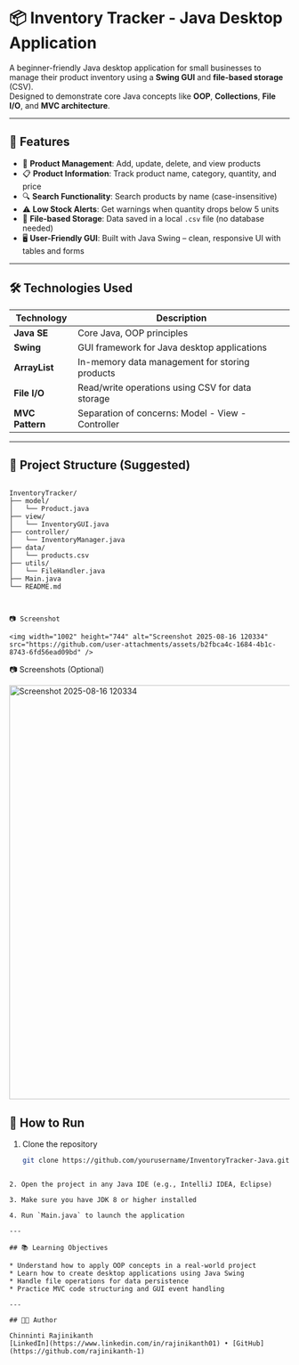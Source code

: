 

# 📦 Inventory Tracker - Java Desktop Application

A beginner-friendly Java desktop application for small businesses to manage their product inventory using a **Swing GUI** and **file-based storage** (CSV).  
Designed to demonstrate core Java concepts like **OOP**, **Collections**, **File I/O**, and **MVC architecture**.

---

## 🚀 Features

- 📝 **Product Management**: Add, update, delete, and view products  
- 📋 **Product Information**: Track product name, category, quantity, and price  
- 🔍 **Search Functionality**: Search products by name (case-insensitive)  
- ⚠️ **Low Stock Alerts**: Get warnings when quantity drops below 5 units  
- 💾 **File-based Storage**: Data saved in a local `.csv` file (no database needed)  
- 🖥️ **User-Friendly GUI**: Built with Java Swing – clean, responsive UI with tables and forms

---

## 🛠️ Technologies Used

| Technology     | Description                                        |
|----------------|----------------------------------------------------|
| **Java SE**    | Core Java, OOP principles                          |
| **Swing**      | GUI framework for Java desktop applications        |
| **ArrayList**  | In-memory data management for storing products     |
| **File I/O**   | Read/write operations using CSV for data storage   |
| **MVC Pattern**| Separation of concerns: Model - View - Controller  |

---

## 📁 Project Structure (Suggested)

```

InventoryTracker/
├── model/
│   └── Product.java
├── view/
│   └── InventoryGUI.java
├── controller/
│   └── InventoryManager.java
├── data/
│   └── products.csv
├── utils/
│   └── FileHandler.java
├── Main.java
└── README.md



📷 Screenshot

<img width="1002" height="744" alt="Screenshot 2025-08-16 120334" src="https://github.com/user-attachments/assets/b2fbca4c-1684-4b1c-8743-6fd56ead09bd" />

````


📷 Screenshots (Optional)

<img width="1002" height="744" alt="Screenshot 2025-08-16 120334" src="https://github.com/user-attachments/assets/ce79b406-7597-46b1-adf2-60e1a78aa17e" />



## 📝 How to Run

1. Clone the repository  
   ```bash
   git clone https://github.com/yourusername/InventoryTracker-Java.git
````

2. Open the project in any Java IDE (e.g., IntelliJ IDEA, Eclipse)

3. Make sure you have JDK 8 or higher installed

4. Run `Main.java` to launch the application

---

## 📚 Learning Objectives

* Understand how to apply OOP concepts in a real-world project
* Learn how to create desktop applications using Java Swing
* Handle file operations for data persistence
* Practice MVC code structuring and GUI event handling

---

## 🧑‍💻 Author

Chinninti Rajinikanth
[LinkedIn](https://www.linkedin.com/in/rajinikanth01) • [GitHub](https://github.com/rajinikanth-1)



